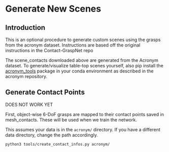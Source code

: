 # Generate New Scenes

## Introduction
This is an optional procedure to generate custom scenes using the grasps
from the acronym dataset.  Instructions are based off the original instructions
in the Contact-GraspNet repo

The scene_contacts downloaded above are generated from the Acronym dataset. To generate/visualize table-top scenes yourself, also pip install the [acronym_tools](https://github.com/NVlabs/acronym) package in your conda environment as described in the acronym repository.

## Generate Contact Points


DOES NOT WORK YET

First, object-wise 6-DoF grasps are mapped to their contact points saved in mesh_contacts.
These will be used when we train the network.

This assumes your data is in the `acronym/` directory.  If you have a different
data directory, change the path accordingly.

```
python3 tools/create_contact_infos.py acronym/
```